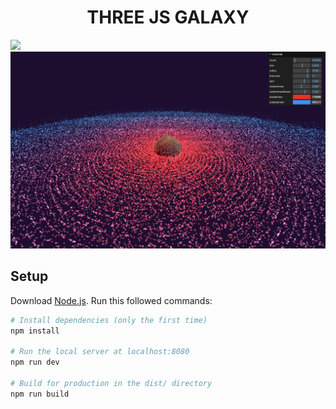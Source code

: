 <h1 align="center">THREE JS GALAXY </h1>

<img src="images/space.gif" />
</br>
<img src="images/space.png" />


## Setup
Download [Node.js](https://nodejs.org/en/download/).
Run this followed commands:

``` bash
# Install dependencies (only the first time)
npm install

# Run the local server at localhost:8080
npm run dev

# Build for production in the dist/ directory
npm run build
```
